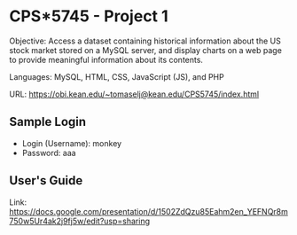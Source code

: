 # CPS*5745 - Project 1
Objective: Access a dataset containing historical information about the US stock market stored on a MySQL server, and display charts on a web page to provide meaningful information about its contents.

Languages: MySQL, HTML, CSS, JavaScript (JS), and PHP

URL: https://obi.kean.edu/~tomaselj@kean.edu/CPS5745/index.html

## Sample Login
- Login (Username): monkey
- Password: aaa

## User's Guide
Link: https://docs.google.com/presentation/d/1502ZdQzu85Eahm2en_YEFNQr8m750w5Ur4ak2j9fj5w/edit?usp=sharing
